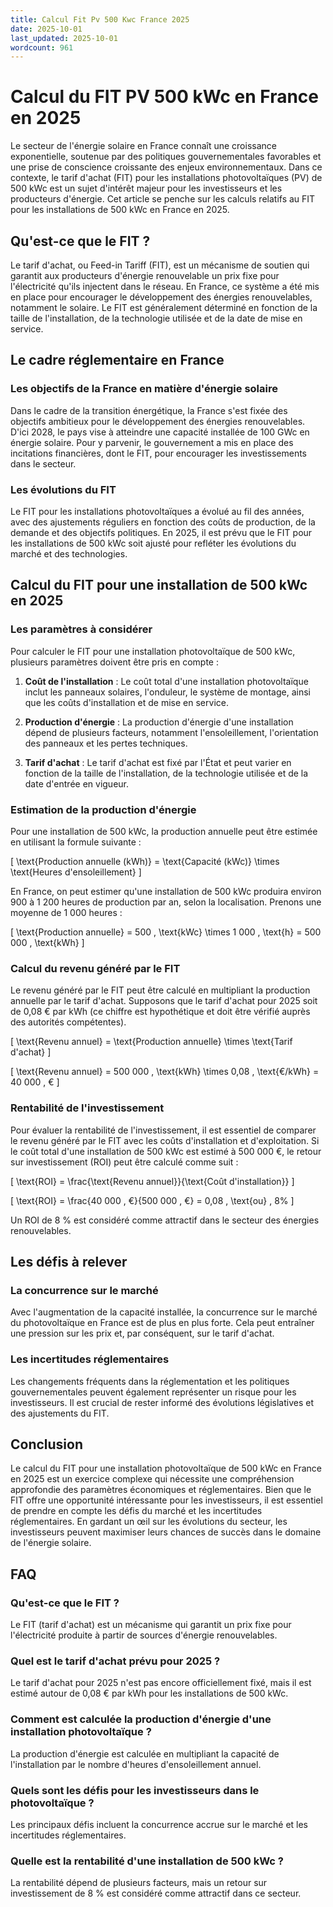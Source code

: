 ```yaml
---
title: Calcul Fit Pv 500 Kwc France 2025
date: 2025-10-01
last_updated: 2025-10-01
wordcount: 961
---
```


# Calcul du FIT PV 500 kWc en France en 2025

Le secteur de l'énergie solaire en France connaît une croissance exponentielle, soutenue par des politiques gouvernementales favorables et une prise de conscience croissante des enjeux environnementaux. Dans ce contexte, le tarif d'achat (FIT) pour les installations photovoltaïques (PV) de 500 kWc est un sujet d'intérêt majeur pour les investisseurs et les producteurs d'énergie. Cet article se penche sur les calculs relatifs au FIT pour les installations de 500 kWc en France en 2025.

## Qu'est-ce que le FIT ?

Le tarif d'achat, ou Feed-in Tariff (FIT), est un mécanisme de soutien qui garantit aux producteurs d'énergie renouvelable un prix fixe pour l'électricité qu'ils injectent dans le réseau. En France, ce système a été mis en place pour encourager le développement des énergies renouvelables, notamment le solaire. Le FIT est généralement déterminé en fonction de la taille de l'installation, de la technologie utilisée et de la date de mise en service.

## Le cadre réglementaire en France

### Les objectifs de la France en matière d'énergie solaire

Dans le cadre de la transition énergétique, la France s'est fixée des objectifs ambitieux pour le développement des énergies renouvelables. D'ici 2028, le pays vise à atteindre une capacité installée de 100 GWc en énergie solaire. Pour y parvenir, le gouvernement a mis en place des incitations financières, dont le FIT, pour encourager les investissements dans le secteur.

### Les évolutions du FIT

Le FIT pour les installations photovoltaïques a évolué au fil des années, avec des ajustements réguliers en fonction des coûts de production, de la demande et des objectifs politiques. En 2025, il est prévu que le FIT pour les installations de 500 kWc soit ajusté pour refléter les évolutions du marché et des technologies.

## Calcul du FIT pour une installation de 500 kWc en 2025

### Les paramètres à considérer

Pour calculer le FIT pour une installation photovoltaïque de 500 kWc, plusieurs paramètres doivent être pris en compte :

1. **Coût de l'installation** : Le coût total d'une installation photovoltaïque inclut les panneaux solaires, l'onduleur, le système de montage, ainsi que les coûts d'installation et de mise en service.
  
2. **Production d'énergie** : La production d'énergie d'une installation dépend de plusieurs facteurs, notamment l'ensoleillement, l'orientation des panneaux et les pertes techniques.

3. **Tarif d'achat** : Le tarif d'achat est fixé par l'État et peut varier en fonction de la taille de l'installation, de la technologie utilisée et de la date d'entrée en vigueur.

### Estimation de la production d'énergie

Pour une installation de 500 kWc, la production annuelle peut être estimée en utilisant la formule suivante :

\[ \text{Production annuelle (kWh)} = \text{Capacité (kWc)} \times \text{Heures d'ensoleillement} \]

En France, on peut estimer qu'une installation de 500 kWc produira environ 900 à 1 200 heures de production par an, selon la localisation. Prenons une moyenne de 1 000 heures :

\[ \text{Production annuelle} = 500 \, \text{kWc} \times 1 000 \, \text{h} = 500 000 \, \text{kWh} \]

### Calcul du revenu généré par le FIT

Le revenu généré par le FIT peut être calculé en multipliant la production annuelle par le tarif d'achat. Supposons que le tarif d'achat pour 2025 soit de 0,08 € par kWh (ce chiffre est hypothétique et doit être vérifié auprès des autorités compétentes).

\[ \text{Revenu annuel} = \text{Production annuelle} \times \text{Tarif d'achat} \]

\[ \text{Revenu annuel} = 500 000 \, \text{kWh} \times 0,08 \, \text{€/kWh} = 40 000 \, € \]

### Rentabilité de l'investissement

Pour évaluer la rentabilité de l'investissement, il est essentiel de comparer le revenu généré par le FIT avec les coûts d'installation et d'exploitation. Si le coût total d'une installation de 500 kWc est estimé à 500 000 €, le retour sur investissement (ROI) peut être calculé comme suit :

\[ \text{ROI} = \frac{\text{Revenu annuel}}{\text{Coût d'installation}} \]

\[ \text{ROI} = \frac{40 000 \, €}{500 000 \, €} = 0,08 \, \text{ou} \, 8\% \]

Un ROI de 8 % est considéré comme attractif dans le secteur des énergies renouvelables.

## Les défis à relever

### La concurrence sur le marché

Avec l'augmentation de la capacité installée, la concurrence sur le marché du photovoltaïque en France est de plus en plus forte. Cela peut entraîner une pression sur les prix et, par conséquent, sur le tarif d'achat.

### Les incertitudes réglementaires

Les changements fréquents dans la réglementation et les politiques gouvernementales peuvent également représenter un risque pour les investisseurs. Il est crucial de rester informé des évolutions législatives et des ajustements du FIT.

## Conclusion

Le calcul du FIT pour une installation photovoltaïque de 500 kWc en France en 2025 est un exercice complexe qui nécessite une compréhension approfondie des paramètres économiques et réglementaires. Bien que le FIT offre une opportunité intéressante pour les investisseurs, il est essentiel de prendre en compte les défis du marché et les incertitudes réglementaires. En gardant un œil sur les évolutions du secteur, les investisseurs peuvent maximiser leurs chances de succès dans le domaine de l'énergie solaire.

## FAQ

### Qu'est-ce que le FIT ?

Le FIT (tarif d'achat) est un mécanisme qui garantit un prix fixe pour l'électricité produite à partir de sources d'énergie renouvelables.

### Quel est le tarif d'achat prévu pour 2025 ?

Le tarif d'achat pour 2025 n'est pas encore officiellement fixé, mais il est estimé autour de 0,08 € par kWh pour les installations de 500 kWc.

### Comment est calculée la production d'énergie d'une installation photovoltaïque ?

La production d'énergie est calculée en multipliant la capacité de l'installation par le nombre d'heures d'ensoleillement annuel.

### Quels sont les défis pour les investisseurs dans le photovoltaïque ?

Les principaux défis incluent la concurrence accrue sur le marché et les incertitudes réglementaires.

### Quelle est la rentabilité d'une installation de 500 kWc ?

La rentabilité dépend de plusieurs facteurs, mais un retour sur investissement de 8 % est considéré comme attractif dans ce secteur.